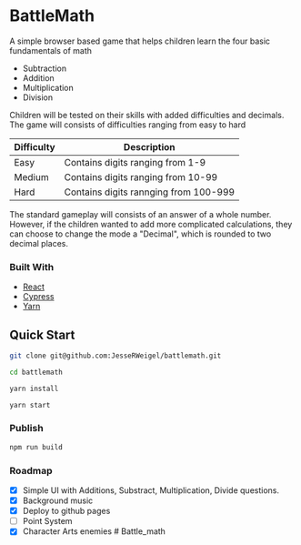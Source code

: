 # BattleMath

A simple browser based game that helps children learn the four basic fundamentals of math

- Subtraction
- Addition
- Multiplication
- Division

Children will be tested on their skills with added difficulties and decimals. 
The game will consists of difficulties ranging from easy to hard

| Difficulty | Description |
| --- | --- |
| Easy | Contains digits ranging from 1-9 |
| Medium | Contains digits ranging from 10-99 |
| Hard | Contains digits rannging from 100-999 |

The standard gameplay will consists of an answer of a whole number. However, if the children wanted to add more complicated calculations, they can choose to change the mode a "Decimal", which is rounded to two decimal places.

### Built With

- [React](https://reactjs.org/)
- [Cypress](https://www.cypress.io/)
- [Yarn](https://yarnpkg.com/)

## Quick Start

```sh
git clone git@github.com:JesseRWeigel/battlemath.git
```

```sh
cd battlemath

yarn install

yarn start
```

### Publish

```sh
npm run build
```

### Roadmap

- [x] Simple UI with Additions, Substract, Multiplication, Divide questions.
- [x] Background music
- [x] Deploy to github pages
- [ ] Point System
- [x] Character Arts enemies
#   B a t t l e _ m a t h  
 